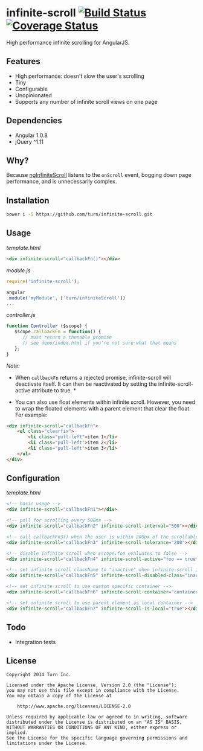infinite-scroll [![Build Status](https://travis-ci.org/turn/infinite-scroll.svg?branch=master)](https://travis-ci.org/turn/infinite-scroll) [![Coverage Status](https://img.shields.io/coveralls/turn/infinite-scroll.svg)](https://coveralls.io/r/turn/infinite-scroll)
===============

High performance infinite scrolling for AngularJS.

## Features

- High performance: doesn't slow the user's scrolling
- Tiny
- Configurable
- Unopinionated
- Supports any number of infinite scroll views on one page

## Dependencies

- Angular 1.0.8
- jQuery ^1.11

## Why?

Because [ngInfiniteScroll](https://github.com/BinaryMuse/ngInfiniteScroll) listens to the `onScroll` event, bogging down page performance, and is unnecessarily complex.

## Installation

```bash
bower i -S https://github.com/turn/infinite-scroll.git
```

## Usage

*template.html*

```html
<div infinite-scroll="callbackFn()"></div>
```

*module.js*

```js
require('infinite-scroll');

angular
.module('myModule', ['turn/infiniteScroll'])
...
```

*controller.js*

```js
function Controller ($scope) {
   $scope.callbackFn = function() {
      // must return a thenable promise
      // see demo/index.html if you're not sure what that means
   };
}
```

*Note:*
- When `callbackFn` returns a rejected promise, infinite-scroll will deactivate itself. It can then be reactivated by setting the infinite-scroll-active attribute to true. *

- You can also use float elements within infinite scroll. However, you need to wrap the floated elements with a parent element that clear the float. For example:

```html
<div infinite-scroll="callbackFn">
    <ul class="clearfix">
        <li class="pull-left">item 1</li>
        <li class="pull-left">item 2</li>
        <li class="pull-left">item 3</li>
    </ul>
</div>
```

## Configuration

*template.html*

```html
<!-- basic usage -->
<div infinite-scroll="callbackFn1"></div>

<!-- poll for scrolling every 500ms -->
<div infinite-scroll="callbackFn2" infinite-scroll-interval="500"></div>

<!-- call callbackFn3() when the user is within 200px of the scrollable area's edge -->
<div infinite-scroll="callbackFn3" infinite-scroll-tolerance="200"></div>

<!-- disable infinite scroll when $scope.foo evaluates to false -->
<div infinite-scroll="callbackFn4" infinite-scroll-active="foo == true"></div>

<!-- set infinite scroll className to "inactive" when infinite-scroll is disabled -->
<div infinite-scroll="callbackFn5" infinite-scroll-disabled-class="inactive"></div>

<!-- set infinite scroll to use custom specific container -->
<div infinite-scroll="callbackFn6" infinite-scroll-container="containerElement"></div>

<!-- set infinite scroll to use parent element as local container -->
<div infinite-scroll="callbackFn7" infinite-scroll-is-local="true"></div>

```

## Todo

- Integration tests

## License

```
Copyright 2014 Turn Inc.

Licensed under the Apache License, Version 2.0 (the "License");
you may not use this file except in compliance with the License.
You may obtain a copy of the License at

    http://www.apache.org/licenses/LICENSE-2.0

Unless required by applicable law or agreed to in writing, software
distributed under the License is distributed on an "AS IS" BASIS,
WITHOUT WARRANTIES OR CONDITIONS OF ANY KIND, either express or implied.
See the License for the specific language governing permissions and
limitations under the License.
```